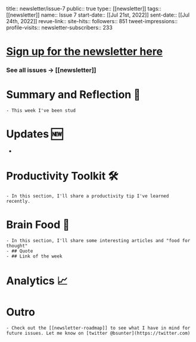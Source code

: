title:: newsletter/issue-7
public:: true
type:: [[newsletter]]
tags:: [[newsletter]] 
name:: Issue 7
start-date:: [[Jul 21st, 2022]] 
sent-date:: [[Jul 24th, 2022]] 
revue-link::
site-hits:: 
followers:: 851
tweet-impressions:: 
profile-visits::
newsletter-subscribers:: 233

#  [Sign up for the newsletter here](https://www.getrevue.co/profile/bsunter/issues/weekly-newsletter-of-brian-sunter-issue-1-1220479)
### See all issues -> [[newsletter]]
# Summary and Reflection 🤔
	- This week I've been stud
# Updates 🆕
-
# Productivity Toolkit 🛠️
	- In this section, I'll share a productivity tip I've learned recently.
# Brain Food 🧠
	- In this section, I'll share some interesting articles and "food for thought"
	- ## Quote
	- ## Link of the week
# Analytics 📈
# Outro
	- Check out the [[newsletter-roadmap]] to see what I have in mind for future issues. Let me know on [twitter @bsunter](https://twitter.com)